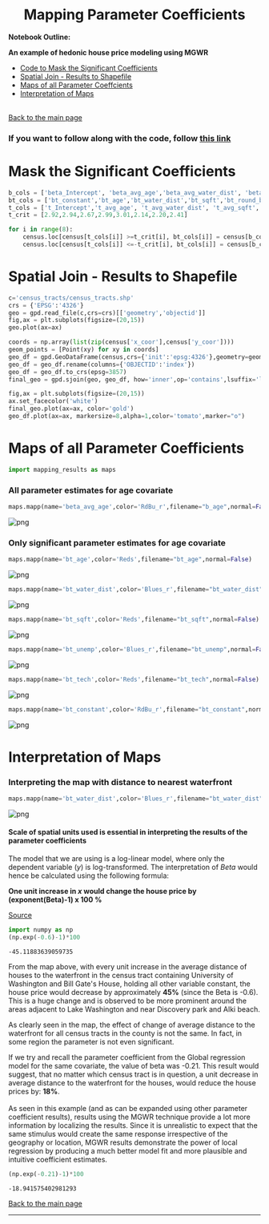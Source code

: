 
# <center> Mapping Parameter Coefficients </center>

**Notebook Outline:**  
  
**An example of hedonic house price modeling using MGWR**
- [Code to Mask the Significant Coefficients](#Mask-the-Significant-Coefficients)
- [Spatial Join - Results to Shapefile](#Spatial-Join---Results-to-Shapefile)
- [Maps of all Parameter Coeffcients](#Maps-of-all-Parameter-Coefficients) 
- [Interpretation of Maps](#Interpretation-of-Maps)<br><br>

[Back to the main page](https://mehak-sachdeva.github.io/MGWR_workshop_book/)


### If you want to follow along with the code, follow [this link](https://colab.research.google.com/drive/1oqnwg_HkY-L_MdRTT2qg5EL-LRrOzmbd?usp=sharing)

# Mask the Significant Coefficients


```python
b_cols = ['beta_Intercept', 'beta_avg_age','beta_avg_water_dist', 'beta_avg_sqft', 'beta_avg_basement','beta_avg_index', 'beta_avg_unemp', 'beta_avg_tech']
bt_cols = ['bt_constant','bt_age','bt_water_dist','bt_sqft','bt_round_basement','bt_index','bt_unemp','bt_tech']
t_cols = ['t_Intercept','t_avg_age', 't_avg_water_dist', 't_avg_sqft', 't_avg_basement','t_avg_index', 't_avg_unemp', 't_avg_tech']
t_crit = [2.92,2.94,2.67,2.99,3.01,2.14,2.20,2.41]
```


```python
for i in range(8):
    census.loc[census[t_cols[i]] >=t_crit[i], bt_cols[i]] = census[b_cols[i]]
    census.loc[census[t_cols[i]] <=-t_crit[i], bt_cols[i]] = census[b_cols[i]]
```

# Spatial Join - Results to Shapefile


```python
c='census_tracts/census_tracts.shp'
crs = {'EPSG':'4326'}
geo = gpd.read_file(c,crs=crs)[['geometry','objectid']]
fig,ax = plt.subplots(figsize=(20,15))
geo.plot(ax=ax)

coords = np.array(list(zip(census['x_coor'],census['y_coor'])))
geom_points = [Point(xy) for xy in coords]
geo_df = gpd.GeoDataFrame(census,crs={'init':'epsg:4326'},geometry=geom_points)
geo_df = geo_df.rename(columns={'OBJECTID':'index'})
geo_df = geo_df.to_crs(epsg=3857)
final_geo = gpd.sjoin(geo, geo_df, how='inner',op='contains',lsuffix='left',rsuffix='right')

fig,ax = plt.subplots(figsize=(20,15))
ax.set_facecolor('white')
final_geo.plot(ax=ax, color='gold')
geo_df.plot(ax=ax, markersize=8,alpha=1,color='tomato',marker="o")
```

# Maps of all Parameter Coefficients


```python
import mapping_results as maps
```

### All parameter estimates for age covariate


```python
maps.mapp(name='beta_avg_age',color='RdBu_r',filename="b_age",normal=False)
```


![png](Mapping_files/Mapping_10_0.png)


### Only significant parameter estimates for age covariate


```python
maps.mapp(name='bt_age',color='Reds',filename="bt_age",normal=False)
```


![png](Mapping_files/Mapping_12_0.png)



```python
maps.mapp(name='bt_water_dist',color='Blues_r',filename="bt_water_dist",normal=False)
```


![png](Mapping_files/Mapping_13_0.png)



```python
maps.mapp(name='bt_sqft',color='Reds',filename="bt_sqft",normal=False)
```


![png](Mapping_files/Mapping_14_0.png)



```python
maps.mapp(name='bt_unemp',color='Blues_r',filename="bt_unemp",normal=False)
```


![png](Mapping_files/Mapping_15_0.png)



```python
maps.mapp(name='bt_tech',color='Reds',filename="bt_tech",normal=False)
```


![png](Mapping_files/Mapping_16_0.png)



```python
maps.mapp(name='bt_constant',color='RdBu_r',filename="bt_constant",normal=False)
```


![png](Mapping_files/Mapping_17_0.png)


# Interpretation of Maps

### Interpreting the map with distance to nearest waterfront


```python
maps.mapp(name='bt_water_dist',color='Blues_r',filename="bt_water_dist",normal=False)
```


![png](Mapping_files/Mapping_20_0.png)


#### Scale of spatial units used is essential in interpreting the results of the parameter coefficients

The model that we are using is a log-linear model, where only the dependent variable (*y*) is log-transformed. The interpretation of *Beta* would hence be calculated using the following formula:

**One unit increase in *x* would change the house price by (exponent(Beta)-1) x 100 %**

[Source](https://data.library.virginia.edu/interpreting-log-transformations-in-a-linear-model/)


```python
import numpy as np
(np.exp(-0.6)-1)*100
```




    -45.11883639059735



From the map above, with every unit increase in the average distance of houses to the waterfront in the census tract containing University of Washington and Bill Gate's House, holding all other variable constant, the house price would decrease by approximately **45%** (since the Beta is -0.6). This is a huge change and is observed to be more prominent around the areas adjacent to Lake Washington and near Discovery park and Alki beach.

As clearly seen in the map, the effect of change of average distance to the waterfront for all census tracts in the county is not the same. In fact, in some region the parameter is not even significant.

If we try and recall the parameter coefficient from the Global regression model for the same covariate, the value of beta was -0.21. This result would suggest, that no matter which census tract is in question, a unit decrease in average distance to the waterfront for the houses, would reduce the house prices by:
**18%**. <br><br>
As seen in this example (and as can be expanded using other parameter coefficient results), results using the MGWR technique provide a lot more information by localizing the results. Since it is unrealistic to expect that the same stimulus would create the same response irrespective of the geography or location, MGWR results demonstrate the power of local regression by producing a much better model fit and more plausible and intuitive coefficient estimates.    


```python
(np.exp(-0.21)-1)*100
```




    -18.941575402981293



[Back to the main page](https://mehak-sachdeva.github.io/MGWR_workshop_book/)

***

